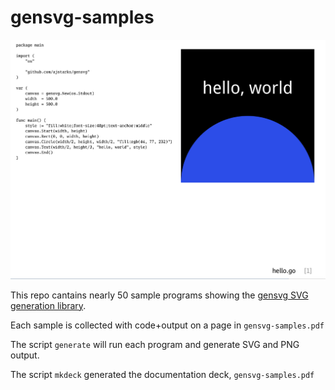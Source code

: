 # gensvg-samples

![sample-page](hello-gensvg.png)

This repo cantains nearly 50 sample programs showing the 
[gensvg SVG generation library](https://github.com/ajstarks/gensvg).

Each sample is collected with code+output on a page  in ```gensvg-samples.pdf```

The script ```generate``` will run each program and generate SVG and PNG output.

The script ```mkdeck``` generated the documentation deck, ```gensvg-samples.pdf```
